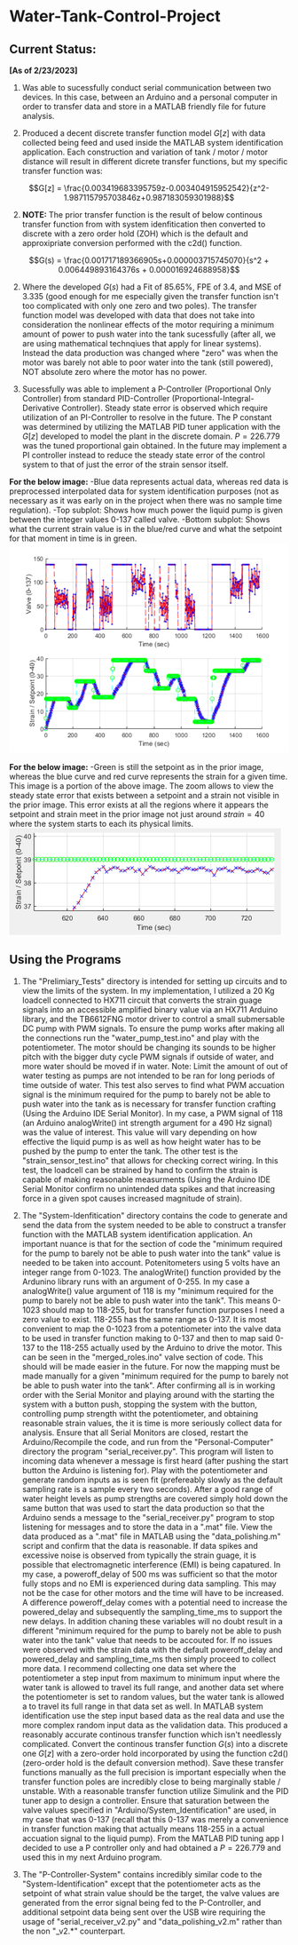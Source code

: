 # Water-Tank-Control-Project

## Current Status:

**[As of 2/23/2023]**

1. Was able to sucessfully conduct serial communication between two devices. In this case, between an Arduino and a personal computer in order to transfer data and store in a MATLAB friendly file for future analysis.

2. Produced a decent discrete transfer function model $G[z]$ with data collected being feed and used inside the MATLAB system identification application. Each construction and variation of tank / motor / motor distance will result in different dicrete transfer functions, but my specific transfer function was:

$$G[z] = \frac{0.003419683395759z-0.003404915952542}{z^2-1.987115795703846z+0.987183059301988}$$

2. **NOTE:** The prior transfer function is the result of below continous transfer function from with system idenfitication then converted to discrete with a zero order hold (ZOH) which is the default and approxipriate conversion performed with the c2d() function.

$$G(s) = \frac{0.001717189366905s+0.000003715745070}{s^2 + 0.006449893164376s + 0.000016924688958}$$

2. Where the developed $G(s)$ had a Fit of 85.65%, FPE of 3.4, and MSE of 3.335 (good enough for me especially given the transfer function isn't too complicated with only one zero and two poles). The transfer function model was developed with data that does not take into consideration the nonlinear effects of the motor requiring a minimum amount of power to push water into the tank sucessfully (after all, we are using mathematical technqiues that apply for linear systems). Instead the data production was changed where "zero" was when the motor was barely not able to poor water into the tank (still powered), NOT absolute zero where the motor has no power.

3. Sucessfully was able to implement a P-Controller (Proportional Only Controller) from standard PID-Controller (Proportional-Integral-Derivative Controller). Steady state error is observed which require utilization of an PI-Controller to resolve in the future. The P constant was determined by utilizing the MATLAB PID tuner application with the $G[z]$ developed to model the plant in the discrete domain. $P = 226.779$ was the tuned proportional gain obtained. In the future may implement a PI controller instead to reduce the steady state error of the control system to that of just the error of the strain sensor itself.

**For the below image:**
-Blue data represents actual data, whereas red data is preprocessed interpolated data for system identification purposes (not as necessary as it was early on in the project when there was no sample time regulation).
-Top subplot: Shows how much power the liquid pump is given between the integer values 0-137 called valve.
-Bottom subplot: Shows what the current strain value is in the blue/red curve and what the setpoint for that moment in time is in green.
![P-Controller Results](Captains-Log/Images/sucessful_p_control_system.png)

**For the below image:**
-Green is still the setpoint as in the prior image, whereas the blue curve and red curve represents the strain for a given time. This image is a portion of the above image. The zoom allows to view the steady state error that exists between a setpoint and a strain not visible in the prior image. This error exists at all the regions where it appears the setpoint and strain meet in the prior image not just around $strain = 40$ where the system starts to each its physical limits.
![Steady State Error](Captains-Log/Images/steady_state_error.png)

## Using the Programs

1. The "Prelimiary_Tests" directory is intended for setting up circuits and to view the limits of the system. In my implementation, I utilized a 20 Kg loadcell connected to HX711 circuit that converts the strain guage signals into an accessible amplified binary value via an HX711 Arduino library, and the TB6612FNG motor driver to control a small submersable DC pump with PWM signals. To ensure the pump works after making all the connections run the "water_pump_test.ino" and play with the potentiometer. The motor should be changing its sounds to be higher pitch with the bigger duty cycle PWM signals if outside of water, and more water should be moved if in water. Note: Limit the amount of out of water testing as pumps are not intended to be ran for long periods of time outside of water. This test also serves to find what PWM accuation signal is the minimum required for the pump to barely not be able to push water into the tank as is necessary for transfer function crafting (Using the Arduino IDE Serial Monitor). In my case, a PWM signal of 118 (an Arduino analogWrite() int strength argument for a 490 Hz signal) was the value of interest. This value will vary depending on how effective the liquid pump is as well as how height water has to be pushed by the pump to enter the tank. The other test is the "strain_sensor_test.ino" that allows for checking correct wiring. In this test, the loadcell can be strained by hand to confirm the strain is capable of making reasonable measurments (Using the Arduino IDE Serial Monitor confirm no unintended data spikes and that increasing force in a given spot causes increased magnitude of strain).

2. The "System-Idenfitication" directory contains the code to generate and send the data from the system needed to be able to construct a transfer function with the MATLAB system identification application. An important nuance is that for the section of code the "minimum required for the pump to barely not be able to push water into the tank" value is needed to be taken into account. Potenitometers using 5 volts have an integer range from 0-1023. The analogWrite() function provided by the Ardunino library runs with an argument of 0-255. In my case a analogWrite() value argument of 118 is my "minimum required for the pump to barely not be able to push water into the tank". This means 0-1023 should map to 118-255, but for transfer function purposes I need a zero value to exist. 118-255 has the same range as 0-137. It is most convenient to map the 0-1023 from a potentiometer into the valve data to be used in transfer function making to 0-137 and then to map said 0-137 to the 118-255 actually used by the Arduino to drive the motor. This can be seen in the "merged_roles.ino" valve section of code. This should will be made easier in the future. For now the mapping must be made manually for a given "minimum required for the pump to barely not be able to push water into the tank". After confirming all is in working order with the Serial Monitor and playing around with the starting the system with a button push, stopping the system with the button, controlling pump strength witht the potentiometer, and obtaining reasonable strain values, the it is time is more seriously collect data for analysis. Ensure that all Serial Monitors are closed, restart the Arduino/Recompile the code, and run from the "Personal-Computer" directory the program "serial_receiver.py". This program will listen to incoming data whenever a message is first heard (after pushing the start button the Arduino is listening for). Play with the potentiometer and generate random inputs as is seen fit (prefereably slowly as the default sampling rate is a sample every two seconds). After a good range of water height levels as pump strengths are covered simply hold down the same button that was used to start the data production so that the Arduino sends a message to the "serial_receiver.py" program to stop listening for messages and to store the data in a ".mat" file. View the data produced as a ".mat" file in MATLAB using the "data_polishing.m" script and confirm that the data is reasonable. If data spikes and excessive noise is observed from typically the strain guage, it is possible that electromagnetic interference (EMI) is being capatured. In my case, a poweroff_delay of 500 ms was sufficient so that the motor fully stops and no EMI is experienced during data sampling. This may not be the case for other motors and the time will have to be increased. A difference poweroff_delay comes with a potential need to increase the powered_delay and subsequently the sampling_time_ms to support the new delays. In addition chaning these variables will no doubt result in a different "minimum required for the pump to barely not be able to push water into the tank" value that needs to be accouted for. If no issues were observed with the strain data with the default poweroff_delay and powered_delay and sampling_time_ms then simply proceed to collect more data. I recommend collecting one data set where the potentiometer a step input from maximum to minimum input where the water tank is allowed to travel its full range, and another data set where the potentiometer is set to random values, but the water tank is allowed a to travel its full range in that data set as well. In MATLAB system identification use the step input based data as the real data and use the more complex random input data as the validation data. This produced a reasonably accurate continous transfer function which isn't needlessly complicated. Convert the continous transfer function $G(s)$ into a discrete one $G[z]$ with a zero-order hold incorporated by using the function c2d() (zero-order hold is the default conversion method). Save these transfer functions manually as the full precision is important especially when the transfer function poles are incredibly close to being marginally stable / unstable. With a reasonable transfer function utilize Simulink and the PID tuner app to design a controller. Ensure that saturation between the valve values specified in "Arduino/System_Identification" are used, in my case that was 0-137 (recall that this 0-137 was merely a convenience in transfer function making that actually means 118-255 in a actual accuation signal to the liquid pump). From the MATLAB PID tuning app I decided to use a P controller only and had obtained a $P = 226.779$ and used this in my next Arduino program.

3. The "P-Controller-System" contains incredibly similar code to the "System-Identification" except that the potentiometer acts as the setpoint of what strain value should be the target, the valve values are generated from the error signal being fed to the P-Controller, and additional setpoint data being sent over the USB wire requiring the usage of "serial_receiver_v2.py" and "data_polishing_v2.m" rather than the non "_v2.*" counterpart.
